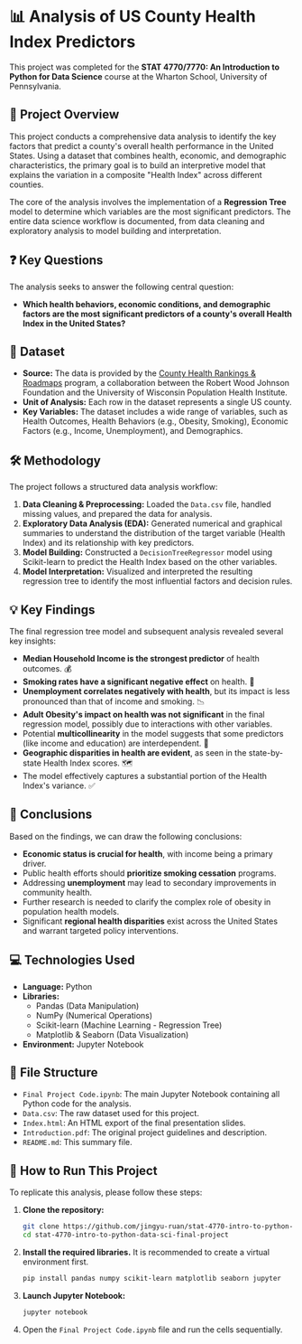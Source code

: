 # 📊 Analysis of US County Health Index Predictors

This project was completed for the **STAT 4770/7770: An Introduction to Python for Data Science** course at the Wharton School, University of Pennsylvania.

## 📝 Project Overview

This project conducts a comprehensive data analysis to identify the key factors that predict a county's overall health performance in the United States. Using a dataset that combines health, economic, and demographic characteristics, the primary goal is to build an interpretive model that explains the variation in a composite "Health Index" across different counties.

The core of the analysis involves the implementation of a **Regression Tree** model to determine which variables are the most significant predictors. The entire data science workflow is documented, from data cleaning and exploratory analysis to model building and interpretation.

## ❓ Key Questions

The analysis seeks to answer the following central question:
* **Which health behaviors, economic conditions, and demographic factors are the most significant predictors of a county's overall Health Index in the United States?**

## 💾 Dataset

* **Source:** The data is provided by the [County Health Rankings & Roadmaps](https://www.countyhealthrankings.org/) program, a collaboration between the Robert Wood Johnson Foundation and the University of Wisconsin Population Health Institute.
* **Unit of Analysis:** Each row in the dataset represents a single US county.
* **Key Variables:** The dataset includes a wide range of variables, such as Health Outcomes, Health Behaviors (e.g., Obesity, Smoking), Economic Factors (e.g., Income, Unemployment), and Demographics.

## 🛠️ Methodology

The project follows a structured data analysis workflow:
1.  **Data Cleaning & Preprocessing:** Loaded the `Data.csv` file, handled missing values, and prepared the data for analysis.
2.  **Exploratory Data Analysis (EDA):** Generated numerical and graphical summaries to understand the distribution of the target variable (Health Index) and its relationship with key predictors.
3.  **Model Building:** Constructed a `DecisionTreeRegressor` model using Scikit-learn to predict the Health Index based on the other variables.
4.  **Model Interpretation:** Visualized and interpreted the resulting regression tree to identify the most influential factors and decision rules.

## 💡 Key Findings

The final regression tree model and subsequent analysis revealed several key insights:

* **Median Household Income is the strongest predictor** of health outcomes. 💰
* **Smoking rates have a significant negative effect** on health. 🚬
* **Unemployment correlates negatively with health**, but its impact is less pronounced than that of income and smoking. 📉
* **Adult Obesity's impact on health was not significant** in the final regression model, possibly due to interactions with other variables.
* Potential **multicollinearity** in the model suggests that some predictors (like income and education) are interdependent. 🔗
* **Geographic disparities in health are evident**, as seen in the state-by-state Health Index scores. 🗺️
* The model effectively captures a substantial portion of the Health Index's variance. ✅

## 📜 Conclusions

Based on the findings, we can draw the following conclusions:

* **Economic status is crucial for health**, with income being a primary driver.
* Public health efforts should **prioritize smoking cessation** programs.
* Addressing **unemployment** may lead to secondary improvements in community health.
* Further research is needed to clarify the complex role of obesity in population health models.
* Significant **regional health disparities** exist across the United States and warrant targeted policy interventions.

## 💻 Technologies Used

* **Language:** Python
* **Libraries:**
    * Pandas (Data Manipulation)
    * NumPy (Numerical Operations)
    * Scikit-learn (Machine Learning - Regression Tree)
    * Matplotlib & Seaborn (Data Visualization)
* **Environment:** Jupyter Notebook

## 📁 File Structure

* `Final Project Code.ipynb`: The main Jupyter Notebook containing all Python code for the analysis.
* `Data.csv`: The raw dataset used for this project.
* `Index.html`: An HTML export of the final presentation slides.
* `Introduction.pdf`: The original project guidelines and description.
* `README.md`: This summary file.

## 🚀 How to Run This Project

To replicate this analysis, please follow these steps:

1.  **Clone the repository:**
    ```bash
    git clone https://github.com/jingyu-ruan/stat-4770-intro-to-python-data-sci-final-project.git
    cd stat-4770-intro-to-python-data-sci-final-project
    ```

2.  **Install the required libraries.** It is recommended to create a virtual environment first.
    ```bash
    pip install pandas numpy scikit-learn matplotlib seaborn jupyter
    ```

3.  **Launch Jupyter Notebook:**
    ```bash
    jupyter notebook
    ```

4.  Open the `Final Project Code.ipynb` file and run the cells sequentially.
